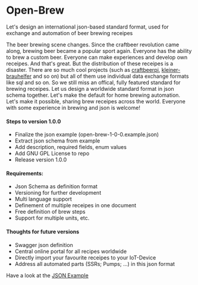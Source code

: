 # Open-Brew
Let's design an international json-based standard format, used for exchange and automation of beer brewing receipes

The beer brewing scene changes. Since the craftbeer revolution came along, brewing beer became a popular sport again. Everyone has the ability to brew a custom beer. Everyone can make experiences and develop own receipes. And that's great. But the distribution of these receipes is a disaster. There are so much cool projects (such as [craftbeerpi](https://github.com/Manuel83/craftbeerpi "Goto craftbeerpi"), [kleiner-brauhelfer](https://github.com/Gremmel/kleiner-brauhelfer "Goto kleiner-brauhelfer") and so on) but all of them use individual data exchange formats like sql and so on. So we still miss an offical, fully featured standard for brewing receipes. Let us design a worldwide standard format in json schema together. Let's make the default for home brewing automation. Let's make it possible, sharing brew receipes across the world. Everyone with some experience in brewing and json is welcome! 

#### Steps to version 1.0.0
- Finalize the json example (open-brew-1-0-0.example.json)
- Extract json schema from example
- Add description, required fields, enum values
- Add GNU GPL License to repo
- Release version 1.0.0

#### Requirements:
- Json Schema as definition format
- Versioning for further development
- Multi language support
- Definement of multiple receipes in one document
- Free definition of brew steps
- Support for multiple units, etc.

#### Thoughts for future versions
- Swagger json definition
- Central online portal for all recipes worldwide
- Directly import your favourite receipes to your IoT-Device
- Address all automated parts (SSRs; Pumps; ...) in this json format

Have a look at the [JSON Example](/v1.0.0/open-brew-1-0-0.example.json "JSON Example for Open Brew Version 1.0.0")
